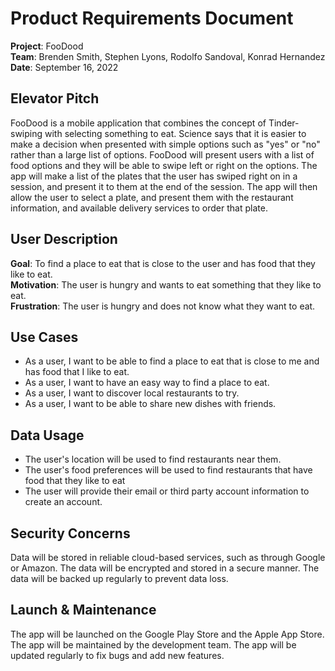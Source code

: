 # Product Requirements Document

**Project**: FooDood  
**Team**: Brenden Smith, Stephen Lyons, Rodolfo Sandoval, Konrad Hernandez  
**Date**: September 16, 2022

## Elevator Pitch

<!-- FooDood is a mobile application that combines the concept of Tinder with selecting something to eat. Users will be able to swipe left or right on food options and the app will match them with other users who have similar food preferences. Users will be able to chat with each other and make plans to meet up and eat together. -->

FooDood is a mobile application that combines the concept of Tinder-swiping with selecting something to eat. Science says that it is easier to make a decision when presented with simple options such as "yes" or "no" rather than a large list of options. FooDood will present users with a list of food options and they will be able to swipe left or right on the options. The app will make a list of the plates that the user has swiped right on in a session, and present it to them at the end of the session. The app will then allow the user to select a plate, and present them with the restaurant information, and available delivery services to order that plate.

## User Description

**Goal**: To find a place to eat that is close to the user and has food that they like to eat.  
**Motivation**: The user is hungry and wants to eat something that they like to eat.  
**Frustration**: The user is hungry and does not know what they want to eat.  

## Use Cases

- As a user, I want to be able to find a place to eat that is close to me and has food that I like to eat.
- As a user, I want to have an easy way to find a place to eat.
- As a user, I want to discover local restaurants to try.
- As a user, I want to be able to share new dishes with friends.

## Data Usage

- The user's location will be used to find restaurants near them.
- The user's food preferences will be used to find restaurants that have food that they like to eat
- The user will provide their email or third party account information to create an account.

## Security Concerns

Data will be stored in reliable cloud-based services, such as through Google or Amazon. The data will be encrypted and stored in a secure manner. The data will be backed up regularly to prevent data loss.

## Launch & Maintenance

The app will be launched on the Google Play Store and the Apple App Store. The app will be maintained by the development team. The app will be updated regularly to fix bugs and add new features.

